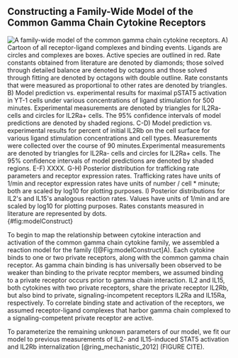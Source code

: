 ## Constructing a Family-Wide Model of the Common Gamma Chain Cytokine Receptors


![**A family-wide model of the common gamma chain cytokine receptors.** A) Cartoon of all receptor-ligand complexes and binding events. Ligands are circles and complexes are boxes. Active species are outlined in red. Rate constants obtained from literature are denoted by diamonds; those solved through detailed balance are denoted by octagons and those solved through fitting are denoted by octagons with double outline. Rate constants that were measured as proportional to other rates are denoted by triangles.
B) Model prediction vs. experimental results for maximal pSTAT5 activation in YT-1 cells under various concentrations of ligand stimulation for 500 minutes. Experimental measurements are denoted by triangles for IL2Ra- cells and circles for IL2Ra+ cells. The 95% confidence intervals of model predictions are denoted by shaded regions.
C-D) Model prediction vs. experimental results for percent of initial IL2Rb on the cell surface for various ligand stimulation concentrations and cell types. Measurements were collected over the course of 90 minutes.Experimental measurements are denoted by triangles for IL2Ra- cells and circles for IL2Ra+ cells. The 95% confidence intervals of model predictions are denoted by shaded regions.
E-F) XXXX.
G-H) Posterior distribution for trafficking rate parameters and receptor expression rates. Trafficking rates have units of 1/min and receptor expression rates have units of number / cell * minute; both are scaled by log10 for plotting purposes.
I) Posterior distributions for IL2's and IL15's analogous reaction rates. Values have units of 1/min and are scaled by log10 for plotting purposes. Rates constants measured in literature are represented by dots.](./Figures/figure1.svg){#fig:modelConstruct}

To begin to map the relationship between cytokine interaction and activation of the common gamma chain cytokine family, we assembled a reaction model for the family ([@Fig:modelConstruct]A). Each cytokine binds to one or two private receptors, along with the common gamma chain receptor. As gamma chain binding is has universally been observed to be weaker than binding to the private recptor members, we assumed binding to a private receptor occurs prior to gamma chain interaction. IL2 and IL15, both cytokines with two private receptors, share the private receptor IL2Rb, but also bind to private, signaling-incompetent receptors IL2Ra and IL15Ra, respectively. To correlate binding state and activation of the receptors, we assumed receptor-ligand complexes that harbor gamma chain complexed to a signaling-competent private receptor are active.

To parameterize the remaining unknown parameters of our model, we fit our model to previous measurements of IL2- and IL15-induced STAT5 activation and IL2Rb internalization [@ring_mechanistic_2012]  (FIGURE CITE). 
